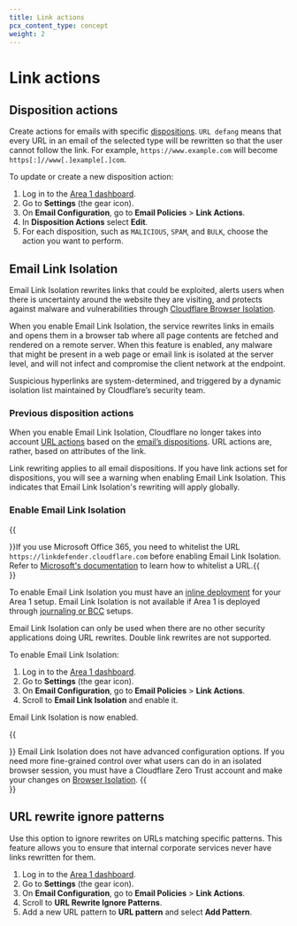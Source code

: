 ```yaml
---
title: Link actions
pcx_content_type: concept
weight: 2
---
```


# Link actions

## Disposition actions

Create actions for emails with specific [dispositions](/email-security/reference/dispositions-and-attributes/). `URL defang` means that every URL in an email of the selected type will be rewritten so that the user cannot follow the link. For example, `https://www.example.com` will become `https[:]//www[.]example[.]com`.

To update or create a new disposition action:

1. Log in to the [Area 1 dashboard](https://horizon.area1security.com/).
2. Go to **Settings** (the gear icon).
3. On **Email Configuration**, go to **Email Policies** > **Link Actions**.
4. In **Disposition Actions** select **Edit**.
5. For each disposition, such as `MALICIOUS`, `SPAM`, and `BULK`, choose the action you want to perform.

## Email Link Isolation

Email Link Isolation rewrites links that could be exploited, alerts users when there is uncertainty around the website they are visiting, and protects against malware and vulnerabilities through [Cloudflare Browser Isolation](/cloudflare-one/policies/browser-isolation/).

When you enable Email Link Isolation, the service rewrites links in emails and opens them in a browser tab where all page contents are fetched and rendered on a remote server. When this feature is enabled, any malware that might be present in a web page or email link is isolated at the server level, and will not infect and compromise the client network at the endpoint.

Suspicious hyperlinks are system-determined, and triggered by a dynamic isolation list maintained by Cloudflare’s security team.

### Previous disposition actions

When you enable Email Link Isolation, Cloudflare no longer takes into account [URL actions](#disposition-actions) based on the [email’s dispositions](/email-security/reference/dispositions-and-attributes/). URL actions are, rather, based on attributes of the link. 

Link rewriting applies to all email dispositions. If you have link actions set for dispositions, you will see a warning when enabling Email Link Isolation. This indicates that Email Link Isolation's rewriting will apply globally.

### Enable Email Link Isolation

{{<Aside type="warning" header="Email Link Isolation and Microsoft O365">}}If you use Microsoft Office 365, you need to whitelist the URL `https://linkdefender.cloudflare.com` before enabling Email Link Isolation. Refer to [Microsoft's documentation](https://learn.microsoft.com/en-us/microsoft-365/security/office-365-security/tenant-allow-block-list-urls-configure?view=o365-worldwide) to learn how to whitelist a URL.{{</Aside>}}

To enable Email Link Isolation you must have an [inline deployment](/email-security/deployment/inline/) for your Area 1 setup. Email Link Isolation is not available if Area 1 is deployed through [journaling or BCC](/email-security/deployment/api/setup/) setups.

Email Link Isolation can only be used when there are no other security applications doing URL rewrites. Double link rewrites are not supported.

To enable Email Link Isolation:

1. Log in to the [Area 1 dashboard](https://horizon.area1security.com/).
2. Go to **Settings** (the gear icon).
3. On **Email Configuration**, go to **Email Policies** > **Link Actions**.
4. Scroll to **Email Link Isolation** and enable it.

Email Link Isolation is now enabled. 

{{<Aside type="note">}}
Email Link Isolation does not have advanced configuration options. If you need more fine-grained control over what users can do in an isolated browser session, you must have a Cloudflare Zero Trust account and make your changes on [Browser Isolation](/cloudflare-one/policies/browser-isolation/).
{{</Aside>}}

## URL rewrite ignore patterns

Use this option to ignore rewrites on URLs matching specific patterns. This feature allows you to ensure that internal corporate services never have links rewritten for them.

1. Log in to the [Area 1 dashboard](https://horizon.area1security.com/).
2. Go to **Settings** (the gear icon).
3. On **Email Configuration**, go to **Email Policies** > **Link Actions**.
4. Scroll to **URL Rewrite Ignore Patterns**.
5. Add a new URL pattern to **URL pattern** and select **Add Pattern**.